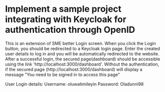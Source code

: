 # Implement a sample project integrating with Keycloak for authentication through OpenID

This is an extension of SME better Login screen. 
When you click the Login button, you should be redirected to a Keycloak login page.
Enter the created user details to log in and you will be automatically redirected to the website.
After a successful login, the secured page(dashboard) should be accessible using the link 'http://localhost:3000/dashboard'.
Without the authentication, if the secured page (http://localhost:3000/dashboard) will display a message "You need to be signed in to access this page"

User Login details: 
Username: oluwatimileyin
Password: Oladunni98
